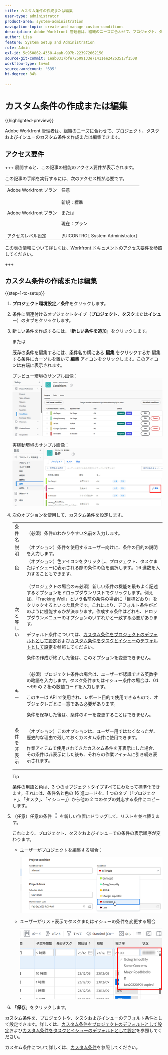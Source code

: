 ```yaml
---
title: カスタム条件の作成または編集
user-type: administrator
product-area: system-administration
navigation-topic: create-and-manage-custom-conditions
description: Adobe Workfront 管理者は、組織のニーズに合わせて、プロジェクト、タスクおよびイシューのカスタム条件を作成または編集できます。
author: Lisa
feature: System Setup and Administration
role: Admin
exl-id: 5c950862-4358-4aab-997b-223972662150
source-git-commit: 1eab0317bfe72609133e71411ee24263517f1508
workflow-type: tm+mt
source-wordcount: '635'
ht-degree: 84%

---
```


# カスタム条件の作成または編集

{{highlighted-preview}}

Adobe Workfront 管理者は、組織のニーズに合わせて、プロジェクト、タスクおよびイシューのカスタム条件を作成または編集できます。

## アクセス要件

+++ 展開すると、この記事の機能のアクセス要件が表示されます。

この記事の手順を実行するには、次のアクセス権が必要です。

<table style="table-layout:auto"> 
 <col> 
 <col> 
 <tbody> 
  <tr> 
   <td role="rowheader">Adobe Workfront プラン</td> 
   <td>任意</td> 
  </tr> 
  <tr> 
  <tr> 
   <td role="rowheader">Adobe Workfront プラン</td> 
   <td><p>新規：標準</p>
       <p>または</p>
       <p>現在：プラン</p></td>
  </tr> 
  </tr> 
  <tr> 
   <td role="rowheader">アクセスレベル設定</td> 
   <td>[!UICONTROL System Administrator]</td>
  </tr> 
 </tbody> 
</table>

この表の情報について詳しくは、[Workfront ドキュメントのアクセス要件](/help/quicksilver/administration-and-setup/add-users/access-levels-and-object-permissions/access-level-requirements-in-documentation.md)を参照してください。

+++

## カスタム条件の作成または編集

{{step-1-to-setup}}

1. **プロジェクト環境設定**／**条件**&#x200B;をクリックします。

1. 条件に関連付けるオブジェクトタイプ（**プロジェクト**、**タスク**&#x200B;または&#x200B;**イシュー**）のタブをクリックします。

1. 新しい条件を作成するには、「**新しい条件を追加**」をクリックします。

   または

   既存の条件を編集するには、条件名の横にある <span class="preview">**編集** をクリックするか </span> 編集する条件にカーソルを置いて **編集** アイコンをクリックします。このアイコンは右端に表示されます。

   <span class="preview"> プレビュー環境のサンプル画像：</span>
   ![ カスタム条件を編集 ](assets/custom-conditions-0825.png)

   実稼動環境のサンプル画像：
   ![ カスタム条件 ](assets/custom-condition-edit-nwe.jpg)

1. 次のオプションを使用して、カスタム条件を設定します。

   <table style="table-layout:auto"> 
    <col> 
    <col> 
    <tbody> 
     <tr> 
      <td>条件名</td> 
      <td>（必須）条件のわかりやすい名前を入力します。</td> 
     </tr> 
     <tr> 
      <td>説明</td> 
      <td>（オプション）条件を使用するユーザー向けに、条件の目的の説明を入力します。</td> 
     </tr> 
     <tr> 
      <td>色</td> 
      <td>（オプション）色アイコンをクリックし、プロジェクト、タスクまたはイシューに表示される際の条件の色を選択します。16 進数を入力することもできます。</td> 
     </tr> 
     <tr> 
      <td>次と等しい </td> 
      <td><p>（プロジェクトの場合のみ必須）新しい条件の機能を最もよく記述するオプションをドロップダウンリストでクリックします。例えば、「Tracking Well」という名前の条件の場合に「目標どおり」をクリックするといった具合です。これにより、デフォルト条件がどのように機能するかが決まります。作成する条件はどれも、ドロップダウンメニューのオプションのいずれかと一致する必要があります。</p>
      <p>デフォルト条件については、<a href="../../../administration-and-setup/customize-workfront/create-manage-custom-conditions/set-custom-condition-default-projects.md" class="MCXref xref">カスタム条件をプロジェクトのデフォルトとして設定</a>および<a href="../../../administration-and-setup/customize-workfront/create-manage-custom-conditions/set-custom-condition-default-tasks-issues.md" class="MCXref xref">カスタム条件をタスクとイシューのデフォルトとして設定</a>を参照してください。</p>
      <p>条件の作成が終了した後は、このオプションを変更できません。</p></td> 
     </tr> 
     <tr> 
      <td>キー</td> 
      <td><p>（必須）プロジェクト条件の場合は、ユーザーが認識できる英数字の略語を入力します。タスク条件またはイシュー条件の場合は、01～99 の 2 桁の数値コードを入力します。 </p>
      <p>このキーは API で使用され、レポート目的で使用できるもので、オブジェクトごとに一意である必要があります。</p>
      <p>条件を保存した後は、条件のキーを変更することはできません。 </p></td> 
     </tr> 
     <tr> 
      <td>条件を非表示</td> 
      <td><p>（オプション）このオプションは、ユーザー用ではなくなったが、歴史的な理由で残しておくカスタム条件に使用できます。 </p>
      <p>作業アイテムで使用されてきたカスタム条件を非表示にした場合、その条件は非表示にした後も、それらの作業アイテムに引き続き表示されます。 </p></td> 
     </tr> 
    </tbody> 
   </table>

   >[!TIP]
   >
   >条件の用語と色は、3 つのオブジェクトタイプすべてにわたって標準化できます。それには、条件名と色の 16 進コードを、1 つのタブ（「プロジェクト」、「タスク」、「イシュー」）から他の 2 つのタブの対応する条件にコピーします。

1. （任意）任意の条件 ![ 移動アイコン ](assets/move-icon---dots.png) を新しい位置にドラッグして、リストを並べ替えます。

   これにより、プロジェクト、タスクおよびイシューでの条件の表示順序が変わります。

   * ユーザーがプロジェクトを編集する場合：

     ![ プロジェクト編集時の条件の変更 ](assets/change-condition-edit-project-0825.png)

   <!-- 
   * When a user is changing the condition for a task or issue on the Updates tab:

     ![Change condition when updating comment](assets/change-condition-update-comment.png)
   -->

   * ユーザーがリスト表示でタスクまたはイシューの条件を変更する場合

     ![ リストの条件を変更 ](assets/change-conditions-list-dropdown-only.png)

1. 「**保存**」をクリックします。

カスタム条件を、プロジェクトや、タスクおよびイシューのデフォルト条件として設定できます。詳しくは、[カスタム条件をプロジェクトのデフォルトとして設定](../../../administration-and-setup/customize-workfront/create-manage-custom-conditions/set-custom-condition-default-projects.md)および[カスタム条件をタスクとイシューのデフォルトとして設定](../../../administration-and-setup/customize-workfront/create-manage-custom-conditions/set-custom-condition-default-tasks-issues.md)を参照してください。

カスタム条件について詳しくは、[カスタム条件](../../../administration-and-setup/customize-workfront/create-manage-custom-conditions/custom-conditions.md)を参照してください。
